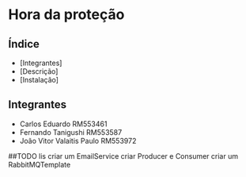 # Hora da proteção 

## Índice 

- [Integrantes]
- [Descrição]   
- [Instalação]   

## Integrantes  
- Carlos Eduardo RM553461
- Fernando Tanigushi RM553587
- João Vitor Valaitis Paulo RM553972

##TODO lis
criar um EmailService
criar Producer e Consumer 
criar um RabbitMQTemplate
